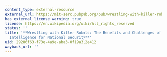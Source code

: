 ```yaml
---
content_type: external-resource
external_url: https://mit-serc.pubpub.org/pub/wrestling-with-killer-robots/release/2
has_external_license_warning: true
license: https://en.wikipedia.org/wiki/All_rights_reserved
status: ''
title: '**Wrestling with Killer Robots: The Benefits and Challenges of Artificial
  Intelligence for National Security**'
uid: 29286f63-f73e-4a9e-aba3-0f19a312e412
wayback_url: ''
---
```

